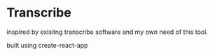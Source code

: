 Transcribe
==========

inspired by exisitng transcribe software and my own need of this tool.

built using create-react-app
